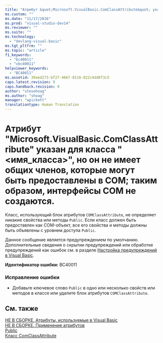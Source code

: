 ```yaml
---
title: "Атрибут &quot;Microsoft.VisualBasic.ComClassAttribute&quot; указан для класса &quot;&lt;имя_класса&gt;&quot;, но он не имеет общих членов, которые могут быть предоставлены в COM; таким образом, интерфейсы COM не создаются. | Microsoft Docs"
ms.custom: ""
ms.date: "11/17/2016"
ms.prod: "visual-studio-dev14"
ms.reviewer: ""
ms.suite: ""
ms.technology: 
  - "devlang-visual-basic"
ms.tgt_pltfrm: ""
ms.topic: "article"
f1_keywords: 
  - "bc40011"
  - "vbc40011"
helpviewer_keywords: 
  - "BC40011"
ms.assetid: 39aed273-bf27-4667-8116-022c4dd8f3c5
caps.latest.revision: 9
caps.handback.revision: 9
author: "stevehoag"
ms.author: "shoag"
manager: "wpickett"
translationtype: Human Translation
---
```

# Атрибут &quot;Microsoft.VisualBasic.ComClassAttribute&quot; указан для класса &quot;&lt;имя_класса&gt;&quot;, но он не имеет общих членов, которые могут быть предоставлены в COM; таким образом, интерфейсы COM не создаются.
Класс, использующий блок атрибутов `COMClassAttribute`, не определяет никакие свойства или методы `Public`. Если класс должен быть предоставлен как COM\-объект, все его свойства и методы должны быть объявлены с уровнем доступа `Public`.  
  
 Данное сообщение является предупреждением по умолчанию. Дополнительные сведения о скрытии предупреждений или обработке предупреждений как ошибок см. в разделе [Настройка предупреждений в Visual Basic](/visual-studio/ide/configuring-warnings-in-visual-basic).  
  
 **Идентификатор ошибки:** BC40011  
  
### Исправление ошибки  
  
-   Добавьте ключевое слово `Public` в одно или несколько свойств или методов в классе или удалите блок атрибутов `COMClassAttribute`.  
  
## См. также  
 [НЕ В СБОРКЕ. Атрибуты, используемые в Visual Basic](http://msdn.microsoft.com/ru-ru/22231318-8a40-49af-9245-e0aab723563b)   
 [НЕ В СБОРКЕ. Применение атрибутов](http://msdn.microsoft.com/ru-ru/2b1703ed-4437-49b3-bc0b-568094324f47)   
 [Public](../../visual-basic/language-reference/modifiers/public.md)   
 [Класс ComClassAttribute](http://msdn.microsoft.com/ru-ru/5c2f0835-9210-47dc-bc59-5c1769953574)